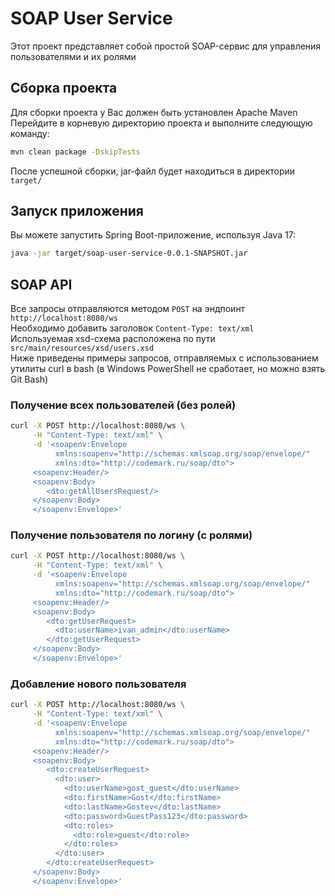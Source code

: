 # SOAP User Service
Этот проект представляет собой простой SOAP-сервис для управления пользователями и их ролями

## Сборка проекта
Для сборки проекта у Вас должен быть установлен Apache Maven  
Перейдите в корневую директорию проекта и выполните следующую команду:
```bash
mvn clean package -DskipTests
```

После успешной сборки, jar-файл будет находиться в директории `target/`

## Запуск приложения
Вы можете запустить Spring Boot-приложение, используя Java 17:
```bash
java -jar target/soap-user-service-0.0.1-SNAPSHOT.jar
```

## SOAP API
Все запросы отправляются методом `POST` на эндпоинт `http://localhost:8080/ws`  
Необходимо добавить заголовок `Content-Type: text/xml`  
Используемая xsd-схема расположена по пути `src/main/resources/xsd/users.xsd`  
Ниже приведены примеры запросов, отправляемых с использованием утилиты curl в bash (в Windows PowerShell не сработает, но можно взять Git Bash)   

### Получение всех пользователей (без ролей)
```bash
curl -X POST http://localhost:8080/ws \
     -H "Content-Type: text/xml" \
     -d '<soapenv:Envelope
          xmlns:soapenv="http://schemas.xmlsoap.org/soap/envelope/"
          xmlns:dto="http://codemark.ru/soap/dto">
     <soapenv:Header/>
     <soapenv:Body>
        <dto:getAllUsersRequest/>
     </soapenv:Body>
     </soapenv:Envelope>'
```

### Получение пользователя по логину (с ролями)
```bash
curl -X POST http://localhost:8080/ws \
     -H "Content-Type: text/xml" \
     -d '<soapenv:Envelope 
          xmlns:soapenv="http://schemas.xmlsoap.org/soap/envelope/" 
          xmlns:dto="http://codemark.ru/soap/dto">
     <soapenv:Header/>
     <soapenv:Body>
        <dto:getUserRequest>
          <dto:userName>ivan_admin</dto:userName>
        </dto:getUserRequest>
     </soapenv:Body>
     </soapenv:Envelope>'
```

### Добавление нового пользователя
```bash
curl -X POST http://localhost:8080/ws \
     -H "Content-Type: text/xml" \
     -d '<soapenv:Envelope
          xmlns:soapenv="http://schemas.xmlsoap.org/soap/envelope/"
          xmlns:dto="http://codemark.ru/soap/dto">
     <soapenv:Header/>
     <soapenv:Body>
        <dto:createUserRequest>
          <dto:user>
            <dto:userName>gost_guest</dto:userName>
            <dto:firstName>Gost</dto:firstName>
            <dto:lastName>Gostev</dto:lastName>
            <dto:password>GuestPass123</dto:password>
            <dto:roles>
              <dto:role>guest</dto:role>
            </dto:roles>
          </dto:user>
        </dto:createUserRequest>
     </soapenv:Body>
     </soapenv:Envelope>'
```